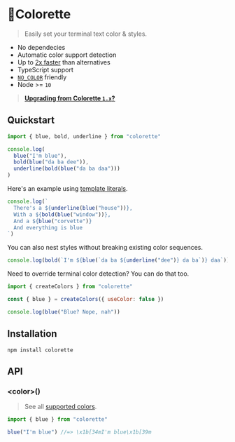 # 🌈Colorette

> Easily set your terminal text color & styles.

- No dependecies
- Automatic color support detection
- Up to [2x faster](#benchmarks) than alternatives
- TypeScript support
- [`NO_COLOR`](https://no-color.org) friendly
- Node >= `10`

> [**Upgrading from Colorette `1.x`?**](https://github.com/jorgebucaran/colorette/issues/70)

## Quickstart

```js
import { blue, bold, underline } from "colorette"

console.log(
  blue("I'm blue"),
  bold(blue("da ba dee")),
  underline(bold(blue("da ba daa")))
)
```

Here's an example using [template literals](https://developer.mozilla.org/en-US/docs/Web/JavaScript/Reference/Template_literals).

```js
console.log(`
  There's a ${underline(blue("house"))},
  With a ${bold(blue("window"))},
  And a ${blue("corvette")}
  And everything is blue
`)
```

You can also nest styles without breaking existing color sequences.

```js
console.log(bold(`I'm ${blue(`da ba ${underline("dee")} da ba`)} daa`))
```

Need to override terminal color detection? You can do that too.

```js
import { createColors } from "colorette"

const { blue } = createColors({ useColor: false })

console.log(blue("Blue? Nope, nah"))
```

## Installation

```console
npm install colorette
```

## API

### \<color\>()

> See all [supported colors](#supported-colors).

```js
import { blue } from "colorette"

blue("I'm blue") //=> \x1b[34mI'm blue\x1b[39m
```

###